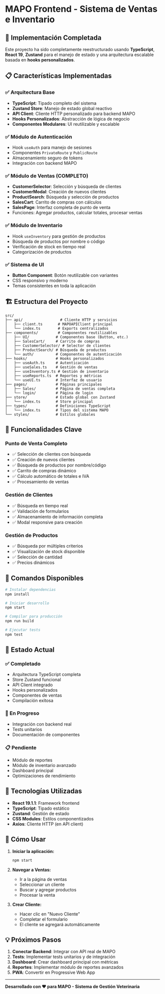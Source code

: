 # MAPO Frontend - Sistema de Ventas e Inventario

## 🚀 Implementación Completada

Este proyecto ha sido completamente reestructurado usando **TypeScript**, **React 19**, **Zustand** para el manejo de estado y una arquitectura escalable basada en **hooks personalizados**.

## 📋 Características Implementadas

### ✅ Arquitectura Base
- **TypeScript**: Tipado completo del sistema
- **Zustand Store**: Manejo de estado global reactivo
- **API Client**: Cliente HTTP personalizado para backend MAPO
- **Hooks Personalizados**: Abstracción de lógica de negocio
- **Componentes Modulares**: UI reutilizable y escalable

### ✅ Módulo de Autenticación
- Hook `useAuth` para manejo de sesiones
- Componentes `PrivateRoute` y `PublicRoute`
- Almacenamiento seguro de tokens
- Integración con backend MAPO

### ✅ Módulo de Ventas (COMPLETO)
- **CustomerSelector**: Selección y búsqueda de clientes
- **CustomerModal**: Creación de nuevos clientes
- **ProductSearch**: Búsqueda y selección de productos
- **SalesCart**: Carrito de compras con cálculos
- **SalesPage**: Interfaz completa de punto de venta
- Funciones: Agregar productos, calcular totales, procesar ventas

### ✅ Módulo de Inventario
- Hook `useInventory` para gestión de productos
- Búsqueda de productos por nombre o código
- Verificación de stock en tiempo real
- Categorización de productos

### ✅ Sistema de UI
- **Button Component**: Botón reutilizable con variantes
- CSS responsivo y moderno
- Temas consistentes en toda la aplicación

## 🏗️ Estructura del Proyecto

```
src/
├── api/                 # Cliente HTTP y servicios
│   ├── client.ts       # MAPOAPIClient principal
│   └── index.ts        # Exports centralizados
├── components/         # Componentes reutilizables
│   ├── UI/            # Componentes base (Button, etc.)
│   ├── SalesCart/     # Carrito de compras
│   ├── CustomerSelector/ # Selector de clientes
│   ├── ProductSearch/ # Búsqueda de productos
│   └── auth/          # Componentes de autenticación
├── hooks/             # Hooks personalizados
│   ├── useAuth.ts     # Autenticación
│   ├── useSales.ts    # Gestión de ventas
│   ├── useInventory.ts # Gestión de inventario
│   ├── useReports.ts  # Reportes y métricas
│   └── useUI.ts       # Interfaz de usuario
├── pages/             # Páginas principales
│   ├── Sales/         # Página de ventas completa
│   └── login/         # Página de login
├── store/             # Estado global con Zustand
│   └── index.ts       # Store principal
├── types/             # Definiciones TypeScript
│   └── index.ts       # Tipos del sistema MAPO
└── styles/            # Estilos globales
```

## 🎯 Funcionalidades Clave

### Punto de Venta Completo
- ✅ Selección de clientes con búsqueda
- ✅ Creación de nuevos clientes
- ✅ Búsqueda de productos por nombre/código
- ✅ Carrito de compras dinámico
- ✅ Cálculo automático de totales e IVA
- ✅ Procesamiento de ventas

### Gestión de Clientes
- ✅ Búsqueda en tiempo real
- ✅ Validación de formularios
- ✅ Almacenamiento de información completa
- ✅ Modal responsive para creación

### Gestión de Productos
- ✅ Búsqueda por múltiples criterios
- ✅ Visualización de stock disponible
- ✅ Selección de cantidad
- ✅ Precios dinámicos

## 🔧 Comandos Disponibles

```bash
# Instalar dependencias
npm install

# Iniciar desarrollo
npm start

# Compilar para producción
npm run build

# Ejecutar tests
npm test
```

## 📱 Estado Actual

### ✅ Completado
- Arquitectura TypeScript completa
- Store Zustand funcional
- API Client integrado
- Hooks personalizados
- Componentes de ventas
- Compilación exitosa

### 🔄 En Progreso
- Integración con backend real
- Tests unitarios
- Documentación de componentes

### 📋 Pendiente
- Módulo de reportes
- Módulo de inventario avanzado
- Dashboard principal
- Optimizaciones de rendimiento

## 🎨 Tecnologías Utilizadas

- **React 19.1.1**: Framework frontend
- **TypeScript**: Tipado estático
- **Zustand**: Gestión de estado
- **CSS Modules**: Estilos componentizados
- **Axios**: Cliente HTTP (en API client)

## 🚀 Cómo Usar

1. **Iniciar la aplicación:**
   ```bash
   npm start
   ```

2. **Navegar a Ventas:**
   - Ir a la página de ventas
   - Seleccionar un cliente
   - Buscar y agregar productos
   - Procesar la venta

3. **Crear Cliente:**
   - Hacer clic en "Nuevo Cliente"
   - Completar el formulario
   - El cliente se agregará automáticamente

## 💡 Próximos Pasos

1. **Conectar Backend**: Integrar con API real de MAPO
2. **Tests**: Implementar tests unitarios y de integración
3. **Dashboard**: Crear dashboard principal con métricas
4. **Reportes**: Implementar módulo de reportes avanzados
5. **PWA**: Convertir en Progressive Web App

---

**Desarrollado con ❤️ para MAPO - Sistema de Gestión Veterinaria**